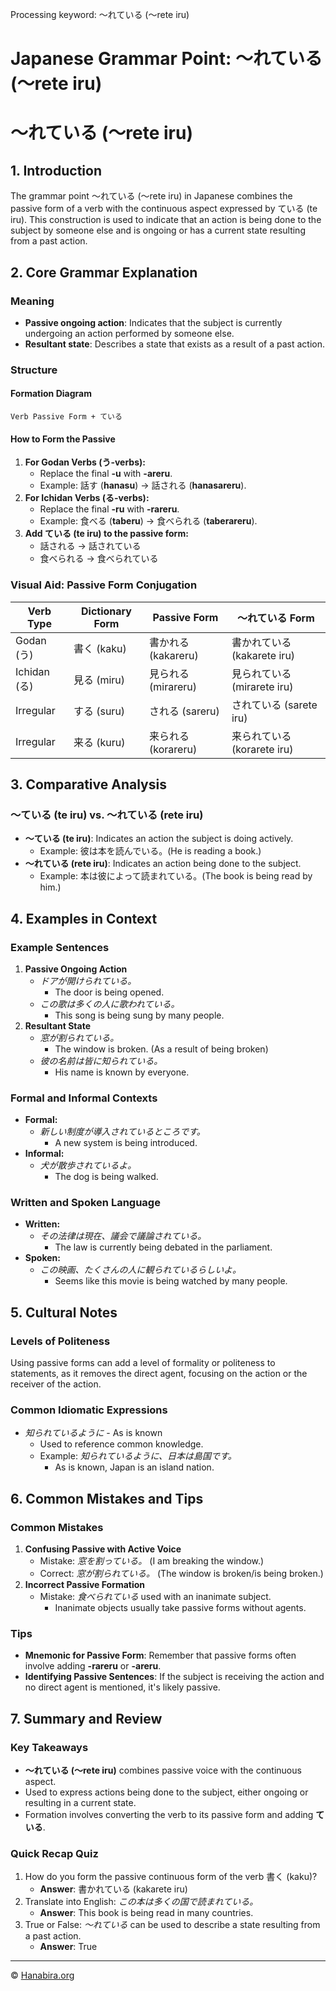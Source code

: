 Processing keyword: ～れている (〜rete iru)
# Japanese Grammar Point: ～れている (〜rete iru)
# ～れている (〜rete iru)
## 1. Introduction
The grammar point ～れている (〜rete iru) in Japanese combines the passive form of a verb with the continuous aspect expressed by ている (te iru). This construction is used to indicate that an action is being done to the subject by someone else and is ongoing or has a current state resulting from a past action.
## 2. Core Grammar Explanation
### Meaning
- **Passive ongoing action**: Indicates that the subject is currently undergoing an action performed by someone else.
- **Resultant state**: Describes a state that exists as a result of a past action.
### Structure
#### Formation Diagram
```plaintext
Verb Passive Form + ている
```
#### How to Form the Passive
1. **For Godan Verbs (う-verbs):**
   - Replace the final **-u** with **-areru**.
   - Example: 話す (**hanasu**) → 話される (**hanasareru**).
2. **For Ichidan Verbs (る-verbs):**
   - Replace the final **-ru** with **-rareru**.
   - Example: 食べる (**taberu**) → 食べられる (**taberareru**).
3. **Add ている (te iru) to the passive form:**
   - 話される → 話されている
   - 食べられる → 食べられている
### Visual Aid: Passive Form Conjugation
| Verb Type   | Dictionary Form | Passive Form    | ～れている Form      |
|-------------|-----------------|-----------------|---------------------|
| Godan (う)   | 書く (kaku)     | 書かれる (kakareru) | 書かれている (kakarete iru) |
| Ichidan (る) | 見る (miru)     | 見られる (mirareru) | 見られている (mirarete iru) |
| Irregular   | する (suru)     | される (sareru)     | されている (sarete iru)   |
| Irregular   | 来る (kuru)     | 来られる (korareru)| 来られている (korarete iru)|
## 3. Comparative Analysis
### ～ている (te iru) vs. ～れている (rete iru)
- **～ている (te iru)**: Indicates an action the subject is doing actively.
  - Example: 彼は本を読んでいる。(He is reading a book.)
- **～れている (rete iru)**: Indicates an action being done to the subject.
  - Example: 本は彼によって読まれている。(The book is being read by him.)
## 4. Examples in Context
### Example Sentences
1. **Passive Ongoing Action**
   - *ドアが開けられている。*
     - The door is being opened.
   - *この歌は多くの人に歌われている。*
     - This song is being sung by many people.
2. **Resultant State**
   - *窓が割られている。*
     - The window is broken. (As a result of being broken)
   - *彼の名前は皆に知られている。*
     - His name is known by everyone.
### Formal and Informal Contexts
- **Formal:**
  - *新しい制度が導入されているところです。*
    - A new system is being introduced.
- **Informal:**
  - *犬が散歩されているよ。*
    - The dog is being walked.
### Written and Spoken Language
- **Written:**
  - *その法律は現在、議会で議論されている。*
    - The law is currently being debated in the parliament.
- **Spoken:**
  - *この映画、たくさんの人に観られているらしいよ。*
    - Seems like this movie is being watched by many people.
## 5. Cultural Notes
### Levels of Politeness
Using passive forms can add a level of formality or politeness to statements, as it removes the direct agent, focusing on the action or the receiver of the action.
### Common Idiomatic Expressions
- *知られているように* - As is known
  - Used to reference common knowledge.
  - Example: *知られているように、日本は島国です。*
    - As is known, Japan is an island nation.
## 6. Common Mistakes and Tips
### Common Mistakes
1. **Confusing Passive with Active Voice**
   - Mistake: *窓を割っている。* (I am breaking the window.)
   - Correct: *窓が割られている。* (The window is broken/is being broken.)
2. **Incorrect Passive Formation**
   - Mistake: *食べられている* used with an inanimate subject.
     - Inanimate objects usually take passive forms without agents.
### Tips
- **Mnemonic for Passive Form**: Remember that passive forms often involve adding **-rareru** or **-areru**.
- **Identifying Passive Sentences**: If the subject is receiving the action and no direct agent is mentioned, it's likely passive.
## 7. Summary and Review
### Key Takeaways
- **～れている (〜rete iru)** combines passive voice with the continuous aspect.
- Used to express actions being done to the subject, either ongoing or resulting in a current state.
- Formation involves converting the verb to its passive form and adding **ている**.
### Quick Recap Quiz
1. How do you form the passive continuous form of the verb 書く (kaku)?
   - **Answer**: 書かれている (kakarete iru)
2. Translate into English: *この本は多くの国で読まれている。*
   - **Answer**: This book is being read in many countries.
3. True or False: *～れている* can be used to describe a state resulting from a past action.
   - **Answer**: True


---

© [Hanabira.org](https://hanabira.org)
